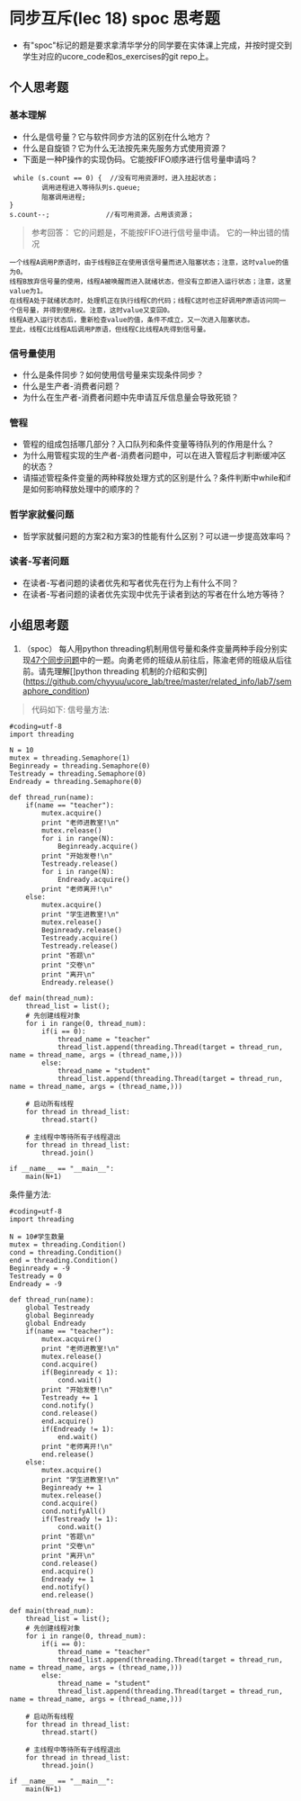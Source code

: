 # 同步互斥(lec 18) spoc 思考题


- 有"spoc"标记的题是要求拿清华学分的同学要在实体课上完成，并按时提交到学生对应的ucore_code和os_exercises的git repo上。

## 个人思考题

### 基本理解
 - 什么是信号量？它与软件同步方法的区别在什么地方？
 - 什么是自旋锁？它为什么无法按先来先服务方式使用资源？
 - 下面是一种P操作的实现伪码。它能按FIFO顺序进行信号量申请吗？
```
 while (s.count == 0) {  //没有可用资源时，进入挂起状态；
        调用进程进入等待队列s.queue;
        阻塞调用进程;
}
s.count--;              //有可用资源，占用该资源； 
```

> 参考回答： 它的问题是，不能按FIFO进行信号量申请。
> 它的一种出错的情况
```
一个线程A调用P原语时，由于线程B正在使用该信号量而进入阻塞状态；注意，这时value的值为0。
线程B放弃信号量的使用，线程A被唤醒而进入就绪状态，但没有立即进入运行状态；注意，这里value为1。
在线程A处于就绪状态时，处理机正在执行线程C的代码；线程C这时也正好调用P原语访问同一个信号量，并得到使用权。注意，这时value又变回0。
线程A进入运行状态后，重新检查value的值，条件不成立，又一次进入阻塞状态。
至此，线程C比线程A后调用P原语，但线程C比线程A先得到信号量。
```

### 信号量使用

 - 什么是条件同步？如何使用信号量来实现条件同步？
 - 什么是生产者-消费者问题？
 - 为什么在生产者-消费者问题中先申请互斥信息量会导致死锁？

### 管程

 - 管程的组成包括哪几部分？入口队列和条件变量等待队列的作用是什么？
 - 为什么用管程实现的生产者-消费者问题中，可以在进入管程后才判断缓冲区的状态？
 - 请描述管程条件变量的两种释放处理方式的区别是什么？条件判断中while和if是如何影响释放处理中的顺序的？

### 哲学家就餐问题

 - 哲学家就餐问题的方案2和方案3的性能有什么区别？可以进一步提高效率吗？

### 读者-写者问题

 - 在读者-写者问题的读者优先和写者优先在行为上有什么不同？
 - 在读者-写者问题的读者优先实现中优先于读者到达的写者在什么地方等待？
 
## 小组思考题

1. （spoc） 每人用python threading机制用信号量和条件变量两种手段分别实现[47个同步问题](07-2-spoc-pv-problems.md)中的一题。向勇老师的班级从前往后，陈渝老师的班级从后往前。请先理解[]python threading 机制的介绍和实例](https://github.com/chyyuu/ucore_lab/tree/master/related_info/lab7/semaphore_condition)

> 代码如下:
信号量方法:  
```
#coding=utf-8
import threading  

N = 10
mutex = threading.Semaphore(1)
Beginready = threading.Semaphore(0)
Testready = threading.Semaphore(0)
Endready = threading.Semaphore(0)

def thread_run(name):
	if(name == "teacher"):
		mutex.acquire()
		print "老师进教室!\n"
		mutex.release()
		for i in range(N):
			Beginready.acquire()
		print "开始发卷!\n"
		Testready.release()
		for i in range(N):
			Endready.acquire()
		print "老师离开!\n"
	else:
		mutex.acquire()
		print "学生进教室!\n"
		mutex.release()
		Beginready.release()
		Testready.acquire()
		Testready.release()
		print "答题\n"
		print "交卷\n"
		print "离开\n"
		Endready.release()

def main(thread_num):  
    thread_list = list();  
    # 先创建线程对象  
    for i in range(0, thread_num):
 		if(i == 0):
 			thread_name = "teacher"
 			thread_list.append(threading.Thread(target = thread_run, name = thread_name, args = (thread_name,)))
 		else:
 			thread_name = "student"
 			thread_list.append(threading.Thread(target = thread_run, name = thread_name, args = (thread_name,)))
      
    # 启动所有线程     
    for thread in thread_list:  
        thread.start()  
      
    # 主线程中等待所有子线程退出  
    for thread in thread_list:  
        thread.join()  
  
if __name__ == "__main__":  
    main(N+1)  
```
条件量方法:  
```
#coding=utf-8
import threading  

N = 10#学生数量
mutex = threading.Condition()
cond = threading.Condition()
end = threading.Condition()
Beginready = -9
Testready = 0
Endready = -9

def thread_run(name):
	global Testready
	global Beginready
	global Endready
	if(name == "teacher"):
		mutex.acquire()
		print "老师进教室!\n"
		mutex.release()
		cond.acquire()
		if(Beginready < 1):
			cond.wait()
		print "开始发卷!\n"
		Testready += 1
		cond.notify()
		cond.release()
		end.acquire()
		if(Endready != 1):
			end.wait()
		print "老师离开!\n"
		end.release()
	else:
		mutex.acquire()
		print "学生进教室!\n"
		Beginready += 1
		mutex.release()
		cond.acquire()
		cond.notifyAll()
		if(Testready != 1):
			cond.wait()
		print "答题\n"
		print "交卷\n"
		print "离开\n"
		cond.release()
		end.acquire()
		Endready += 1
		end.notify()
		end.release()

def main(thread_num):  
    thread_list = list();  
    # 先创建线程对象  
    for i in range(0, thread_num):
 		if(i == 0):
 			thread_name = "teacher"
 			thread_list.append(threading.Thread(target = thread_run, name = thread_name, args = (thread_name,)))
 		else:
 			thread_name = "student"
 			thread_list.append(threading.Thread(target = thread_run, name = thread_name, args = (thread_name,)))
      
    # 启动所有线程     
    for thread in thread_list:  
        thread.start()  
      
    # 主线程中等待所有子线程退出  
    for thread in thread_list:  
        thread.join()  
  
if __name__ == "__main__":  
    main(N+1)  
```
